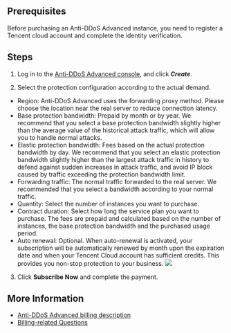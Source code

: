 ﻿[//]: # (chinagitpath:XXXXX)

## Prerequisites

Before purchasing an Anti-DDoS Advanced instance, you need to register a Tencent cloud account and complete the identity verification.

## Steps
1. Log in to the [Anti-DDoS Advanced console](https://console.cloud.tencent.com/dayu/bgpip), and click ***Create***.

2. Select the protection configuration according to the actual demand.
 - Region: Anti-DDoS Advanced uses the forwarding proxy method. Please choose the location near the real server to reduce connection latency.
 - Base protection bandwidth: Prepaid by month or by year. We recommend that you select a base protection bandwidth slightly higher than the average value of the historical attack traffic, which will allow you to handle normal attacks.
 - Elastic protection bandwidth: Fees based on the actual protection bandwidth by day. We recommend that you select an elastic protection bandwidth slightly higher than the largest attack traffic in history to defend against sudden increases in attack traffic, and avoid IP block caused by traffic exceeding the protection bandwidth limit.
 - Forwarding traffic: The normal traffic forwarded to the real server. We recommended that you select a bandwidth according to your normal traffic.
 - Quantity: Select the number of instances you want to purchase.
 - Contract duration: Select how long the service plan you want to purchase. The fees are prepaid and calculated based on the number of instances, the base protection bandwidth and the purchased usage period.
 - Auto renewal: Optional. When auto-renewal is activated, your subscription will be automatically renewed by month upon the expiration date and when your Tencent Cloud account has sufficient credits. This provides you non-stop protection to your business.
 ![](https://main.qcloudimg.com/raw/51bc6f38505956e06133aa5db64c7dcd.png)

3. Click **Subscribe Now** and complete the payment.

## More Information

- [Anti-DDoS Advanced billing description](https://cloud.tencent.com/document/product/1014/31100)
- [Billing-related Questions](https://cloud.tencent.com/document/product/1014/31140)

